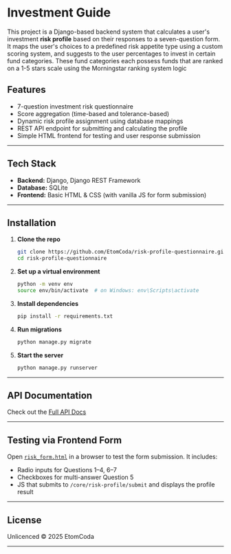 


#  Investment Guide

This project is a Django-based backend system that calculates a user's investment **risk profile** based on their responses to a seven-question form. 
It maps the user's choices to a predefined risk appetite type using a custom scoring system, and suggests to the user percentages to invest in certain fund categories. 
These fund categories each possess funds that are ranked on a 1-5 stars scale using the Morningstar ranking system logic 

##  Features

- 7-question investment risk questionnaire
- Score aggregation (time-based and tolerance-based)
- Dynamic risk profile assignment using database mappings
- REST API endpoint for submitting and calculating the profile
- Simple HTML frontend for testing and user response submission

---

##  Tech Stack

- **Backend:** Django, Django REST Framework
- **Database:** SQLite 
- **Frontend:** Basic HTML & CSS (with vanilla JS for form submission)

---

##  Installation

1. **Clone the repo**
   ```bash
   git clone https://github.com/EtomCoda/risk-profile-questionnaire.git
   cd risk-profile-questionnaire


2. **Set up a virtual environment**

   ```bash
   python -m venv env
   source env/bin/activate  # on Windows: env\Scripts\activate
   ```

3. **Install dependencies**

   ```bash
   pip install -r requirements.txt
   ```

4. **Run migrations**

   ```bash
   python manage.py migrate
   ```

5. **Start the server**

   ```bash
   python manage.py runserver
   ```

---

##  API Documentation

Check out the [Full API Docs](./docs/postman/api.md)

---

##  Testing via Frontend Form

Open [`risk_form.html`](./risk_form.html) in a browser to test the form submission. It includes:

* Radio inputs for Questions 1–4, 6–7
* Checkboxes for multi-answer Question 5
* JS that submits to `/core/risk-profile/submit` and displays the profile result

---



##  License

Unlicenced © 2025 EtomCoda

---


